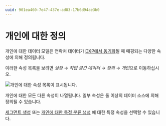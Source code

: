 ```yaml
---
uuid: 901ea460-7e47-437e-ad83-17b6d94ae3b0
---
```


# 개인에 대한 정의

개인에 대한 데이터 모델은 연락처 데이터가 [DXP에서 동기화](../../getting-started/connecting-liferay-dxp-to-analytics-cloud.md)될 때 매핑되는 다양한 속성에 의해 정의됩니다.

이러한 속성 목록을 보려면 *설정* &rarr; *작업 공간 데이터* &rarr; *정의* &rarr; *개인*으로 이동하십시오.

![개인에 대한 속성 목록이 표시됩니다.](./definitions-for-individuals/images/01.png)

개인에 대한 모든 다른 속성이 나열됩니다. 일부 속성은 둘 이상의 데이터 소스에 의해 정의될 수 있습니다. 

[세그먼트 생성](../../people/segments/creating-segments.md) 또는 [개인에 대한 특정 분류 생성](../../people/individuals/individuals-dashboard.md#breakdown) 에 대한 특정 속성을 선택할 수 있습니다.
